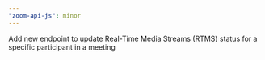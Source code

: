 ```yaml
---
"zoom-api-js": minor
---
```


Add new endpoint to update Real-Time Media Streams (RTMS) status for a specific participant in a meeting